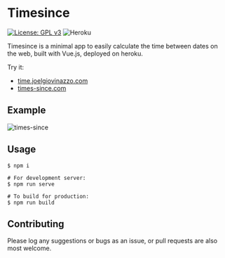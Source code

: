 # Timesince
[![License: GPL v3](https://img.shields.io/badge/License-GPLv3-blue.svg)](https://www.gnu.org/licenses/gpl-3.0)
![Heroku](https://pyheroku-badge.herokuapp.com/?app=times-since&path=/&style=flat)
 
Timesince is a minimal app to easily calculate the time between dates on the web, built with Vue.js, deployed on heroku.

Try it:
- [time.joelgiovinazzo.com](https://time.joelgiovinazzo.com)
- [times-since.com](https://times-since.com)

## Example
![times-since](https://user-images.githubusercontent.com/21019692/140445772-058e11df-a90b-4d39-b55c-cbb80f2e4d57.gif)

## Usage
```
$ npm i

# For development server:
$ npm run serve

# To build for production:
$ npm run build
```
## Contributing
Please log any suggestions or bugs as an issue, or pull requests are also most welcome.
